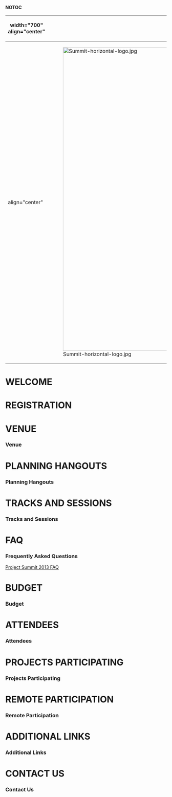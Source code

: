 __NOTOC__

<table>
<thead>
<tr class="header">
<th><p>width="700" align="center"</p></th>
<th><p><br />
</p></th>
<th><p>width="500" align="center"</p></th>
<th><p><br />
</p></th>
</tr>
</thead>
<tbody>
<tr class="odd">
<td><p>align="center"</p></td>
<td><figure>
<img src="Summit-horizontal-logo.jpg" title="Summit-horizontal-logo.jpg" alt="Summit-horizontal-logo.jpg" width="950" /><figcaption>Summit-horizontal-logo.jpg</figcaption>
</figure></td>
<td><p>align="center"</p></td>
<td></td>
</tr>
</tbody>
</table>

# WELCOME

# REGISTRATION

# VENUE

### Venue

# PLANNING HANGOUTS

### Planning Hangouts

# TRACKS AND SESSIONS

### Tracks and Sessions

# FAQ

### Frequently Asked Questions

[Project Summit 2013
FAQ](https://www.owasp.org/index.php/Projects_Summit_2013/FAQ)

# BUDGET

### Budget

# ATTENDEES

### Attendees

# PROJECTS PARTICIPATING

### Projects Participating

# REMOTE PARTICIPATION

### Remote Participation

# ADDITIONAL LINKS

### Additional Links

# CONTACT US

### Contact Us

<headertabs/>